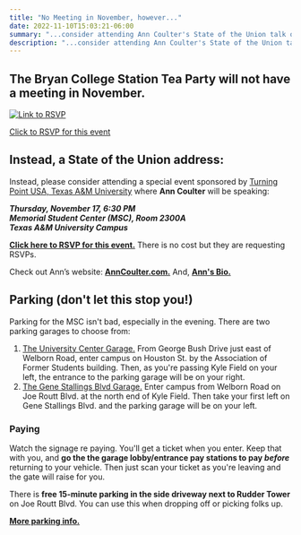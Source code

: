 ```yaml
---
title: "No Meeting in November, however..."
date: 2022-11-10T15:03:21-06:00
summary: "...consider attending Ann Coulter's State of the Union talk on campus."
description: "...consider attending Ann Coulter's State of the Union talk on campus."
---
```


## The Bryan College Station Tea Party will not have a meeting in November.

<div class="align-right" style="width:45%;">
<a href="https://docs.google.com/forms/d/e/1FAIpQLSe6sgBQh8s1mczkc5-kinZBo1yqYVpZjwUphO3rmKQKDIVbgQ/viewform"><img src="/img/turning-point-ann-coulter.jpeg" alt="Link to RSVP"></a>  
<p><a href="https://docs.google.com/forms/d/e/1FAIpQLSe6sgBQh8s1mczkc5-kinZBo1yqYVpZjwUphO3rmKQKDIVbgQ/viewform">Click to RSVP for this event</a></p>
</div>

## Instead, a State of the Union address:

Instead, please consider attending a special event sponsored by [Turning Point USA, Texas A&M University](https://tpusatamu.wixsite.com/website/events) where **Ann Coulter** will be speaking:  

**_Thursday, November 17, 6:30 PM_**  
**_<strong><span class="hilite">Memorial Student Center (MSC), Room 2300A</span></strong>  
Texas A&amp;M University Campus_**  

**<a href="https://docs.google.com/forms/d/e/1FAIpQLSe6sgBQh8s1mczkc5-kinZBo1yqYVpZjwUphO3rmKQKDIVbgQ/viewform">Click here to RSVP for this event.</a>** There is no cost but they are requesting RSVPs. 

Check out Ann’s website: **[AnnCoulter.com.](https://anncoulter.com/)** And, **[Ann's Bio.](https://anncoulter.com/bio/)**     

<a name="parking" id="parking"></a>

## Parking (don't let this stop you!)

Parking for the MSC isn't bad, especially in the evening. There are two parking garages to choose from:

1. [The University Center Garage.](https://transport.tamu.edu/parkingmap/tsmap.htm?map=main&cit=20300) From George Bush Drive just east of Welborn Road, enter campus on Houston St. by the Association of Former Students building. Then, as you're passing Kyle Field on your left, the entrance to the parking garage will be on your right.
2. [The Gene Stallings Blvd Garage.](https://transport.tamu.edu/parkingmap/tsmap.htm?map=main&cit=20600) Enter campus from Welborn Road on Joe Routt Blvd. at the north end of Kyle Field. Then take your first left on Gene Stallings Blvd. and the parking garage will be on your left.  

### Paying

Watch the signage re paying. You'll get a ticket when you enter. Keep that with you, and **go the the garage lobby/entrance pay stations to pay *before*** returning to your vehicle. Then just scan your ticket as you're leaving and the gate will raise for you.  

There is **free 15-minute parking in the side driveway next to Rudder Tower** on Joe Routt Blvd.  You can use this when dropping  off or picking folks up.  

**[More parking info.](https://transport.tamu.edu/Parking/visitor.aspx)**






